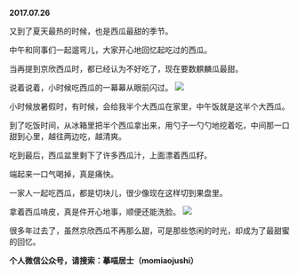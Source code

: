 
          
**2017.07.26**

又到了夏天最热的时候，也是西瓜最甜的季节。

中午和同事们一起遛弯儿，大家开心地回忆起吃过的西瓜。

当再提到京欣西瓜时，都已经认为不好吃了，现在要数麒麟瓜最甜。

说着说着，小时候吃西瓜的一幕幕从眼前闪过。
![](http://imglf1.nosdn.127.net/img/Nlc5angyVWlDRG9JRnQwb2xmeXhQR1YyMlpGTFE5b0ZEaEZWeFBFQVZBND0.jpg)


小时候放暑假时，有时候，会给我半个大西瓜在家里，中午饭就是这半个大西瓜。

到了吃饭时间，从冰箱里把半个西瓜拿出来，用勺子一勺勺地挖着吃，中间那一口甜到心里，越往两边吃，越清爽。

吃到最后，西瓜盆里剩下了许多西瓜汁，上面漂着西瓜籽。

端起来一口气喝掉，真是痛快。

一家人一起吃西瓜，都是切块儿，很少像现在这样切到果盘里。

拿着西瓜啃皮，真是件开心地事，顺便还能洗脸。
![](http://imglf0.nosdn.127.net/img/NUFSOTh6UldvN3ROR2RZTXpOMUZyTFdITjJLWXZ3WThFSTZGL0lQTjI1Yz0.jpg)


很多年过去了，虽然京欣西瓜不再那么甜，可是那些悠闲的时光，却成为了最甜蜜的回忆。


**个人微信公众号，请搜索：摹喵居士（momiaojushi）**

        